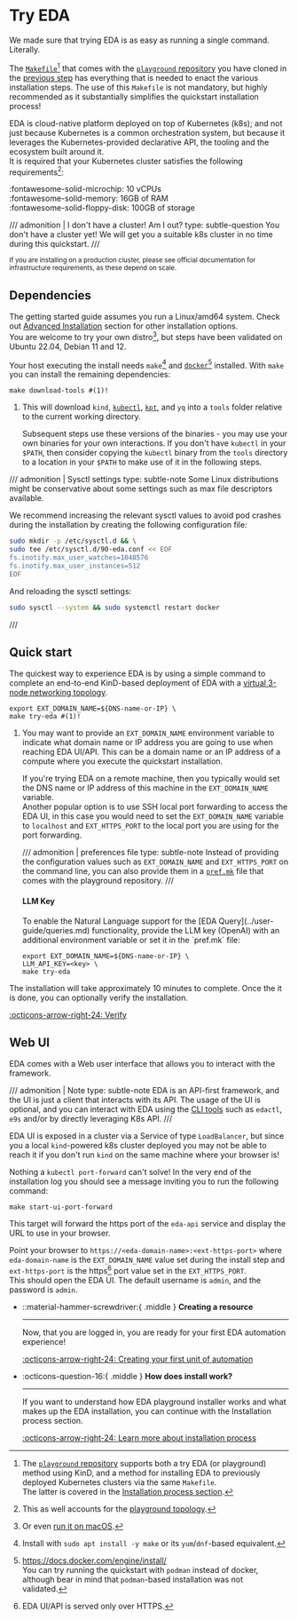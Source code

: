 # Try EDA

We made sure that trying EDA is as easy as running a single command. Literally.

The [`Makefile`][makefile][^1] that comes with the [`playground` repository][playground-repo] you have cloned in the [previous step](getting-access.md#clone-the-playground-repository) has everything that is needed to enact the various installation steps. The use of this `Makefile` is not mandatory, but highly recommended as it substantially simplifies the quickstart installation process!

EDA is cloud-native platform deployed on top of Kubernetes (k8s); and not just because Kubernetes is a common orchestration system, but because it leverages the Kubernetes-provided declarative API, the tooling and the ecosystem built around it.  
It is required that your Kubernetes cluster satisfies the following requirements[^2]:

:fontawesome-solid-microchip: 10 vCPUs  
:fontawesome-solid-memory: 16GB of RAM  
:fontawesome-solid-floppy-disk: 100GB of storage

/// admonition | I don't have a cluster! Am I out?
    type: subtle-question
You don't have a cluster yet! We will get you a suitable k8s cluster in no time during this quickstart.
///

<small>If you are installing on a production cluster, please see official documentation for infrastructure requirements, as these depend on scale.</small>

## Dependencies

The getting started guide assumes you run a Linux/amd64 system. Check out [Advanced Installation](../user-guide/install-advanced.md) section for other installation options.  
You are welcome to try your own distro[^3], but steps have been validated on Ubuntu 22.04, Debian 11 and 12.

Your host executing the install needs `make`[^4] and [`docker`](https://docs.docker.com/engine/install/)[^5] installed. With `make` you can install the remaining dependencies:
<!-- --8<-- [start:tools-install] -->
```shell
make download-tools #(1)!
```

1. This will download `kind`, [`kubectl`](https://kubernetes.io/docs/tasks/tools/install-kubectl-linux/), [`kpt`](https://kpt.dev/installation/kpt-cli), and `yq` into a `tools` folder relative to the current working directory.

    Subsequent steps use these versions of the binaries - you may use your own binaries for your own interactions. If you don't have `kubectl` in your `$PATH`, then consider copying the `kubectl` binary from the `tools` directory to a location in your `$PATH` to make use of it in the following steps.

<!-- --8<-- [end:tools-install] -->

/// admonition | Sysctl settings
    type: subtle-note
Some Linux distributions might be conservative about some settings such as max file descriptors available.

We recommend increasing the relevant sysctl values to avoid pod crashes during the installation by creating the following configuration file:

```bash
sudo mkdir -p /etc/sysctl.d && \
sudo tee /etc/sysctl.d/90-eda.conf << EOF
fs.inotify.max_user_watches=1048576
fs.inotify.max_user_instances=512
EOF
```

And reloading the sysctl settings:

```bash
sudo sysctl --system && sudo systemctl restart docker
```

///

## Quick start

The quickest way to experience EDA is by using a simple command to complete an end-to-end KinD-based deployment of EDA with a [virtual 3-node networking topology](virtual-network.md).

```shell
export EXT_DOMAIN_NAME=${DNS-name-or-IP} \
make try-eda #(1)!
```

1. You may want to provide an `EXT_DOMAIN_NAME` environment variable to indicate what domain name or IP address you are going to use when reaching EDA UI/API. This can be a domain name or an IP address of a compute where you execute the quickstart installation.
    <!-- --8<-- [start:ext-name-note-1] -->
    If you're trying EDA on a remote machine, then you typically would set the DNS name or IP address of this machine in the `EXT_DOMAIN_NAME` variable.  
    Another popular option is to use SSH local port forwarding to access the EDA UI, in this case you would need to set the `EXT_DOMAIN_NAME` variable to `localhost` and `EXT_HTTPS_PORT` to the local port you are using for the port forwarding.
    <!-- --8<-- [end:ext-name-note-1] -->

    /// admonition | preferences file
        type: subtle-note
    Instead of providing the configuration values such as `EXT_DOMAIN_NAME` and `EXT_HTTPS_PORT` on the command line, you can also provide them in a [`pref.mk`][pref-file] file that comes with the playground repository.
    ///

    <h4>LLM Key</h4>
    To enable the Natural Language support for the [EDA Query](../user-guide/queries.md) functionality, provide the LLM key (OpenAI) with an additional environment variable or set it in the `pref.mk` file:

    ```shell
    export EXT_DOMAIN_NAME=${DNS-name-or-IP} \
    LLM_API_KEY=<key> \
    make try-eda
    ```

The installation will take approximately 10 minutes to complete. Once the it is done, you can optionally verify the installation.

[:octicons-arrow-right-24: Verify](verification.md)

## Web UI

EDA comes with a Web user interface that allows you to interact with the framework.

/// admonition | Note
    type: subtle-note
EDA is an API-first framework, and the UI is just a client that interacts with its API. The usage of the UI is optional, and you can interact with EDA using the [CLI tools](../user-guide/using-the-clis.md) such as `edactl`, `e9s` and/or by directly leveraging K8s API.
///

EDA UI is exposed in a cluster via a Service of type `LoadBalancer`, but since you a local `kind`-powered k8s cluster deployed you may not be able to reach it if you don't run `kind` on the same machine where your browser is!

Nothing a `kubectl port-forward` can't solve! In the very end of the installation log you should see a message inviting you to run the following command:

```shell
make start-ui-port-forward
```

This target will forward the https port of the `eda-api` service and display the URL to use in your browser.

Point your browser to `https://<eda-domain-name>:<ext-https-port>` where `eda-domain-name` is the `EXT_DOMAIN_NAME` value set during the install step and `ext-https-port` is the https[^6] port value set in the `EXT_HTTPS_PORT`.  
This should open the EDA UI. The default username is `admin`, and the password is `admin`.

<div class="grid cards" markdown>

- ::material-hammer-screwdriver:{ .middle } __Creating a resource__

    ---

    Now, that you are logged in, you are ready for your first EDA automation experience!

    [:octicons-arrow-right-24: Creating your first unit of automation](units-of-automation.md)

- :octicons-question-16:{ .middle } __How does install work?__

    ---

    If you want to understand how EDA playground installer works and what makes up the EDA installation, you can continue with the Installation process section.

    [:octicons-arrow-right-24: Learn more about installation process](installation-process.md)

</div>

[playground-repo]: https://github.com/nokia-eda/playground

[makefile]: https://github.com/nokia-eda/playground/blob/main/Makefile
[pref-file]: https://github.com/nokia-eda/playground/blob/main/prefs.mk

[^1]: The [`playground` repository][playground-repo] supports both a try EDA (or playground) method using KinD, and a method for installing EDA to previously deployed Kubernetes clusters via the same `Makefile`.  
The latter is covered in the [Installation process section](installation-process.md).

[^2]: This as well accounts for the [playground topology](virtual-network.md).
[^3]: Or even [run it on macOS](../user-guide/install-advanced.md#eda-on-macos).

[^4]: Install with `sudo apt install -y make` or its `yum`/`dnf`-based equivalent.

[^5]: https://docs.docker.com/engine/install/  
You can try running the quickstart with `podman` instead of docker, although bear in mind that `podman`-based installation was not validated.

[^6]: EDA UI/API is served only over HTTPS.
